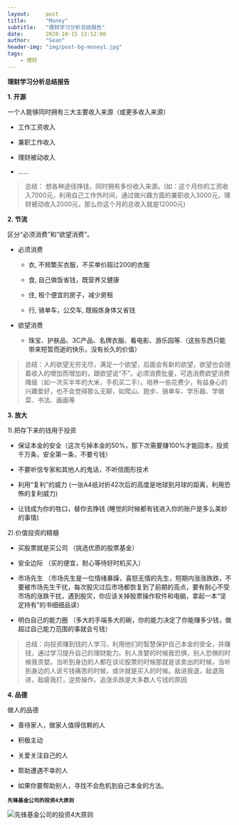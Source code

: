 ```yaml
---
layout:     post
title:      "Money"
subtitle:   "理财学习分析总结报告"
date:       2020-10-15 13:52:00
author:     "Sean"
header-img: "img/post-bg-money1.jpg"
tags:
    - 理财
---
```


**理财学习分析总结报告**

**1. 开源**

一个人能够同时拥有三大主要收入来源（或更多收入来源）

- 工作工资收入

- 兼职工作收入

- 理财被动收入

- ......

> 总结： 想各种途径挣钱，同时拥有多份收入来源。(如：这个月你的工资收入7000元，利用自己工作外时间，通过做兴趣方面的兼职收入3000元，理财被动收入2000元，那么你这个月的总收入就是12000元)

**2. 节流**

区分“必须消费”和“欲望消费”。

- 必须消费

    - 衣, 不频繁买衣服，不买单价超过200的衣服

    - 食, 自己做饭省钱，既营养又健康

    - 住, 租个便宜的房子，减少房租

    - 行, 骑单车，公交车, 既锻炼身体又省钱

- 欲望消费

    - 珠宝、护肤品、3C产品、名牌衣服、看电影、游乐园等.（这些东西只能带来短暂而逝的快乐，没有长久的价值）

> 总结：人的欲望无穷无尽，满足一个欲望，后面会有新的欲望，欲望也会随着收入的增加而增加的，跟欲望说“不”。必须消费批量，可选消费欲望消费降级（如一次买半年的大米，手机买二手）。培养一些花费少，有益身心的兴趣爱好，也不会觉得那么无聊，如爬山、跑步、骑单车、学乐器、学做菜、书法、画画等


**3. 放大**

1).把存下来的钱用于投资

- 保证本金的安全（这次亏掉本金的50%，那下次需要赚100%才能回本，投资千万条，安全第一条，不要亏钱）

- 不要听信专家和其他人的鬼话，不听信图形技术

- 利用“复利”的威力 (一张A4纸对折42次后的高度是地球到月球的距离，利用恐怖的复利威力)

- 让钱成为你的牲口，替你去挣钱 (睡觉的时候都有钱进入你的账户是多么美妙的事情)

2).价值投资的精髓

- 买股票就是买公司 （挑选优质的股票基金）

- 安全边际 （买的便宜，耐心等待好时机买入）

- 市场先生 （市场先生是一位情绪暴躁，喜怒无情的先生，短期内涨涨跌跌，不要被市场先生干扰，每次股灾过后市场都恢复到了前期的高点，要有耐心不受市场的涨跌干扰，遇到股灾，你应该关掉股票操作软件和电脑，拿起一本“坚定持有”的书细细品读）

- 明白自己的能力圈 （多大的手端多大的碗，你的能力决定了你能赚多少钱，做超过自己能力范围的事就会亏钱）


> 总结：向投资赚到钱的人学习，利用他们的智慧保护自己本金的安全，并赚钱，通过学习提升自己的理财能力。别人贪婪的时候我恐惧，别人恐惧的时候我贪婪。当听到身边的人都在谈论股票的时候那就是该卖出的时候，当听到身边的人说亏钱痛苦的时候，或许就是买入的时候。敌进我退，敌退我进，敌疲我打，逆势操作。追涨杀跌是大多数人亏钱的原因


**4. 品德**

做人的品德

- 善待家人，做家人值得信赖的人

- 积极主动

- 关爱关注自己的人

- 帮助遭遇不幸的人

- 如果你要帮助别人，寻找不会危机到自己本金的方法。

**`先锋基金公司的投资4大原则`**

![](/blog/img/in-post/post-money/post-money-y.png "先锋基金公司的投资4大原则")









